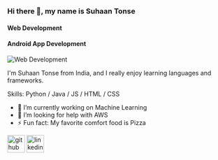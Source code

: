 ### Hi there 👋, my name is Suhaan Tonse
#### Web Development
#### Android App Development
![Web Development](https://user-images.githubusercontent.com/83179192/209683833-3ecc24d5-9342-4d7d-8f03-dcfddb3be711.png)

I'm Suhaan Tonse from India, and I really enjoy learning languages and frameworks.

Skills: Python / Java / JS / HTML / CSS        

- 🔭 I’m currently working on Machine Learning 
- 🤔 I’m looking for help with AWS 
- ⚡ Fun fact: My favorite comfort food is Pizza 


[<img src='https://cdn.jsdelivr.net/npm/simple-icons@3.0.1/icons/github.svg' alt='github' height='40'>](https://github.com/SuhaanTonse)  [<img src='https://cdn.jsdelivr.net/npm/simple-icons@3.0.1/icons/linkedin.svg' alt='linkedin' height='40'>](https://www.linkedin.com/in/suhaantonse/)  


  

